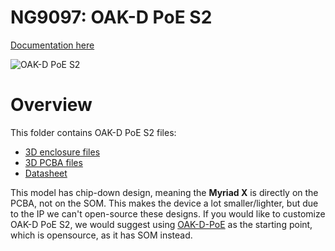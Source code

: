 # NG9097: OAK-D PoE S2

[Documentation here](https://docs.luxonis.com/projects/hardware/en/latest/pages/NG9097s2.html)

![OAK-D PoE S2](https://docs.luxonis.com/projects/hardware/en/latest/_images/s2-poe1.png)

# Overview

This folder contains OAK-D PoE S2 files:

- [3D enclosure files](Mechanical)
- [3D PCBA files](3D_Models)
- [Datasheet](Datasheet)

This model has chip-down design, meaning the **Myriad X** is directly on the PCBA, not on the SOM. This makes the device a lot smaller/lighter, but due to the IP we can't open-source these designs. If you would like to customize OAK-D PoE S2, we would suggest using [OAK-D-PoE](https://github.com/luxonis/depthai-hardware/tree/master/SJ2088POE_PoE_Board) as the starting point, which is opensource, as it has SOM instead.
